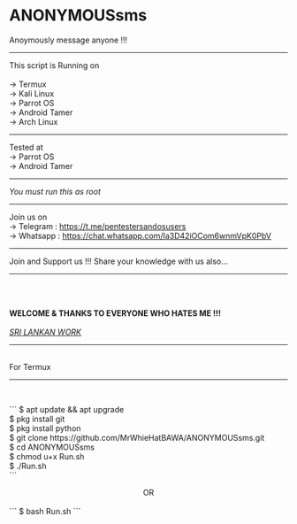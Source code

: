 # ANONYMOUSsms
Anoymously message anyone !!!
<br>
<hr>
This script is Running on<br><br>
 -> Termux<br>
 -> Kali Linux<br>
 -> Parrot OS<br>
 -> Android Tamer<br
 ->-> Arch Linux<br>
 <hr>
 
Tested at<br>
 -> Parrot OS<br>
 -> Android Tamer<br>
 <hr>
 
 *You must run this as root*
 <hr>
 
 Join us on <br>
    -> Telegram : https://t.me/pentestersandosusers<br>
    -> Whatsapp : https://chat.whatsapp.com/Ia3D42iOCom6wnmVpK0PbV<br>
 <hr>
 Join and Support us !!! Share your knowledge with us also...
 <hr><br><br>
 
 ******WELCOME & THANKS TO EVERYONE WHO HATES ME !!!******
 <br><br>
 <i><u><u>SRI LANKAN WORK</i></u></u>
 <br>
 <hr>
 <br>
 For Termux
 <hr>
 <br>
 <p>
 ```
 $ apt update && apt upgrade<br>
 $ pkg install git<br>
 $ pkg install python<br>
 $ git clone https://github.com/MrWhieHatBAWA/ANONYMOUSsms.git<br>
 $ cd ANONYMOUSsms<br>
 $ chmod u+x Run.sh<br>
 $ ./Run.sh<br>
 ```
 <br>
 <center> OR </center>
 <br>
 ```
 $ bash Run.sh
 ```
 <br>
 </p>
